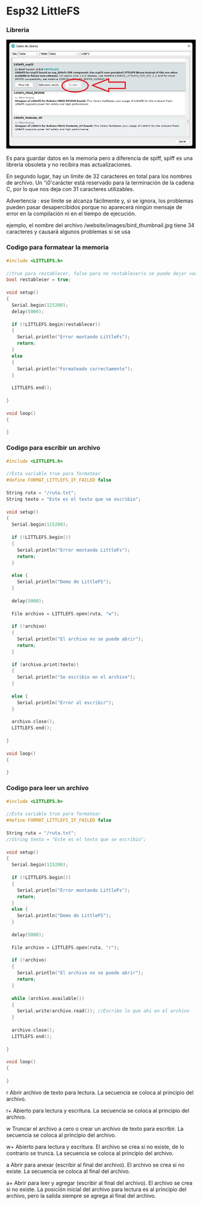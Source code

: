 # Esp32 LittleFS

### Libreria
<img src="https://github.com/IDiegoUlises/Esp32-LittleFS/blob/main/Images/Libreria-LittleFS.jpg" />

Es para guardar datos en la memoria pero a diferencia de spiff, spiff es una libreria obsoleta y no recibira mas actualizaciones.

En segundo lugar, hay un límite de 32 caracteres en total para los nombres de archivo. Un '\0'carácter está reservado para la terminación de la cadena C, por lo que nos deja con 31 caracteres utilizables.

Advertencia : ese límite se alcanza fácilmente y, si se ignora, los problemas pueden pasar desapercibidos porque no aparecerá ningún mensaje de error en la compilación ni en el tiempo de ejecución.

ejemplo, el nombre del archivo /website/images/bird_thumbnail.jpg tiene 34 caracteres y causará algunos problemas si se usa

### Codigo para formatear la memoria
```c++
#include <LITTLEFS.h>

//true para restablecer, false para no restablecer(o se puede dejar vacio)
bool restablecer = true;

void setup()
{
  Serial.begin(115200);
  delay(5000);

  if (!LITTLEFS.begin(restablecer))
  {
    Serial.println("Error montando LittleFs");
    return;
  }
  else
  {
    Serial.println("Formateado correctamente");
  }
  
  LITTLEFS.end();

}

void loop()
{

}
```

### Codigo para escribir un archivo 
```c++
#include <LITTLEFS.h>

//Esta variable true para formatear
#define FORMAT_LITTLEFS_IF_FAILED false

String ruta = "/ruta.txt";
String texto = "Este es el texto que se escribio";

void setup()
{
  Serial.begin(115200);

  if (!LITTLEFS.begin())
  {
    Serial.println("Error montando LittleFs");
    return;
  }

  else {
    Serial.println("Demo de LittleFS");
  }

  delay(5000);

  File archivo = LITTLEFS.open(ruta, "w");

  if (!archivo)
  {
    Serial.println("El archivo no se puede abrir");
    return;
  }

  if (archivo.print(texto))
  {
    Serial.println("Se escribio en el archivo");
  }

  else {
    Serial.println("Error al escribir");
  }

  archivo.close();
  LITTLEFS.end();

}

void loop()
{

}
```

### Codigo para leer un archivo
```c++
#include <LITTLEFS.h>

//Esta variable true para formatear
#define FORMAT_LITTLEFS_IF_FAILED false

String ruta = "/ruta.txt";
//String texto = "Este es el texto que se escribio";

void setup()
{
  Serial.begin(115200);

  if (!LITTLEFS.begin())
  {
    Serial.println("Error montando LittleFs");
    return;
  }
  else {
    Serial.println("Demo de LittleFS");
  }

  delay(5000);

  File archivo = LITTLEFS.open(ruta, "r");

  if (!archivo)
  {
    Serial.println("El archivo no se puede abrir");
    return;
  }

  while (archivo.available())
  {
    Serial.write(archivo.read()); //Escribe lo que ahi en el archivo
  }

  archivo.close();
  LITTLEFS.end();

}

void loop()
{

}
```



r Abrir archivo de texto para lectura. La secuencia se coloca al principio del archivo.

r+ Abierto para lectura y escritura. La secuencia se coloca al principio del archivo.

w Truncar el archivo a cero o crear un archivo de texto para escribir. La secuencia se coloca al principio del archivo.

w+ Abierto para lectura y escritura. El archivo se crea si no existe, de lo contrario se trunca. La secuencia se coloca al principio del archivo.

a Abrir para anexar (escribir al final del archivo). El archivo se crea si no existe. La secuencia se coloca al final del archivo.

a+ Abrir para leer y agregar (escribir al final del archivo). El archivo se crea si no existe. La posición inicial del archivo para lectura es al principio del archivo, pero la salida siempre se agrega al final del archivo.
